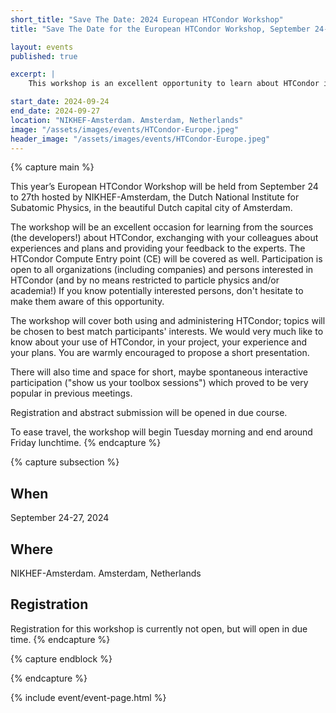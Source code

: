 ```yaml
---
short_title: "Save The Date: 2024 European HTCondor Workshop" 
title: "Save The Date for the European HTCondor Workshop, September 24-27"

layout: events
published: true

excerpt: |
    This workshop is an excellent opportunity to learn about HTCondor in the beautiful Amsterdam. 

start_date: 2024-09-24
end_date: 2024-09-27
location: "NIKHEF-Amsterdam. Amsterdam, Netherlands"
image: "/assets/images/events/HTCondor-Europe.jpeg"
header_image: "/assets/images/events/HTCondor-Europe.jpeg"
---
```


{% capture main %}

This year’s European HTCondor Workshop will be held from September 24 to 27th hosted by NIKHEF-Amsterdam, the Dutch 
National Institute for Subatomic Physics, in the beautiful Dutch capital city of Amsterdam.

The workshop will be an excellent occasion for learning from the sources (the developers!) about HTCondor, exchanging 
with your colleagues about experiences and plans and providing your feedback to the experts. The HTCondor Compute Entry 
point (CE) will be covered as well. Participation is open to all organizations (including companies) and persons interested
in HTCondor (and by no means restricted to particle physics and/or academia!) If you know potentially interested persons, 
don't hesitate to make them aware of this opportunity.

The workshop will cover both using and administering HTCondor; topics will be chosen to best match participants' interests. 
We would very much like to know about your use of HTCondor, in your project, your experience and your plans. You are warmly
encouraged to propose a short presentation.

There will also time and space for short, maybe spontaneous interactive participation ("show us your toolbox sessions") 
which proved to be very popular in previous meetings. 

Registration and abstract submission will be opened in due course. 

To ease travel, the workshop will begin Tuesday morning and end around Friday lunchtime. 
{% endcapture %}

{% capture subsection %}

## When

September 24-27, 2024

## Where

NIKHEF-Amsterdam. Amsterdam, Netherlands

## Registration

Registration for this workshop is currently not open, but will open in due time. 
{% endcapture %}

{% capture endblock %}

{% endcapture %}

{% include event/event-page.html %}
